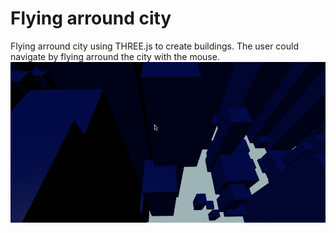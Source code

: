 # Flying arround city
Flying arround city using THREE.js to create buildings. The user could navigate by flying arround the city with the mouse.
![alt text](assets/images/city.gif "Flying arround the city")
